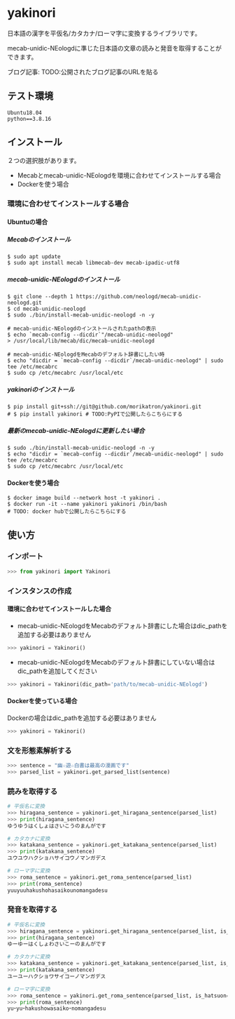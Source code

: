 # yakinori
日本語の漢字を平仮名/カタカナ/ローマ字に変換するライブラリです。  

mecab-unidic-NEologdに準じた日本語の文章の読みと発音を取得することができます。

ブログ記事: TODO:公開されたブログ記事のURLを貼る

## テスト環境
```
Ubuntu18.04
python==3.8.16
```

## インストール
２つの選択肢があります。
- Mecabとmecab-unidic-NEologdを環境に合わせてインストールする場合
- Dockerを使う場合


### 環境に合わせてインストールする場合
#### Ubuntuの場合
##### Mecabのインストール
```
$ sudo apt update
$ sudo apt install mecab libmecab-dev mecab-ipadic-utf8
```

##### mecab-unidic-NEologdのインストール
```
$ git clone --depth 1 https://github.com/neologd/mecab-unidic-neologd.git
$ cd mecab-unidic-neologd
$ sudo ./bin/install-mecab-unidic-neologd -n -y

# mecab-unidic-NEologdのインストールされたpathの表示
$ echo `mecab-config --dicdir`"/mecab-unidic-neologd"
> /usr/local/lib/mecab/dic/mecab-unidic-neologd

# mecab-unidic-NEologdをMecabのデフォルト辞書にしたい時
$ echo "dicdir = `mecab-config --dicdir`/mecab-unidic-neologd" | sudo tee /etc/mecabrc
$ sudo cp /etc/mecabrc /usr/local/etc

```

##### yakinoriのインストール
```
$ pip install git+ssh://git@github.com/morikatron/yakinori.git
# $ pip install yakinori # TODO:PyPIで公開したらこちらにする
```

##### 最新のmecab-unidic-NEologdに更新したい場合
```
$ sudo ./bin/install-mecab-unidic-neologd -n -y
$ echo "dicdir = `mecab-config --dicdir`/mecab-unidic-neologd" | sudo tee /etc/mecabrc
$ sudo cp /etc/mecabrc /usr/local/etc
```

#### Dockerを使う場合
```
$ docker image build --network host -t yakinori .
$ docker run -it --name yakinori yakinori /bin/bash
# TODO: docker hubで公開したらこちらにする
```

## 使い方
### インポート
```python
>>> from yakinori import Yakinori
```

### インスタンスの作成
#### 環境に合わせてインストールした場合
- mecab-unidic-NEologdをMecabのデフォルト辞書にした場合はdic_pathを追加する必要はありません
```python
>>> yakinori = Yakinori()
```
- mecab-unidic-NEologdをMecabのデフォルト辞書にしていない場合はdic_pathを追加してください
```python
>>> yakinori = Yakinori(dic_path='path/to/mecab-unidic-NEologd') 
```
#### Dockerを使っている場合
Dockerの場合はdic_pathを追加する必要はありません
```python
>>> yakinori = Yakinori()
```

### 文を形態素解析する
```python
>>> sentence = "幽☆遊☆白書は最高の漫画です"
>>> parsed_list = yakinori.get_parsed_list(sentence)
```

### 読みを取得する
```python
# 平仮名に変換
>>> hiragana_sentence = yakinori.get_hiragana_sentence(parsed_list)
>>> print(hiragana_sentence)
ゆうゆうはくしょはさいこうのまんがです

# カタカナに変換
>>> katakana_sentence = yakinori.get_katakana_sentence(parsed_list)
>>> print(katakana_sentence)
ユウユウハクショハサイコウノマンガデス

# ローマ字に変換
>>> roma_sentence = yakinori.get_roma_sentence(parsed_list)
>>> print(roma_sentence)
yuuyuuhakushohasaikounomangadesu
```

### 発音を取得する
```python
# 平仮名に変換
>>> hiragana_sentence = yakinori.get_hiragana_sentence(parsed_list, is_hatsuon=True)
>>> print(hiragana_sentence)
ゆーゆーはくしょわさいこーのまんがです

# カタカナに変換
>>> katakana_sentence = yakinori.get_katakana_sentence(parsed_list, is_hatsuon=True)
>>> print(katakana_sentence)
ユーユーハクショワサイコーノマンガデス

# ローマ字に変換
>>> roma_sentence = yakinori.get_roma_sentence(parsed_list, is_hatsuon=True)
>>> print(roma_sentence)
yuｰyuｰhakushowasaikoｰnomangadesu
```

